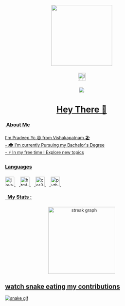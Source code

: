 <div align="center">
  <img height="200" width="200" src="https://img.freepik.com/free-vector/hand-drawn-nft-style-ape-illustration_23-2149622021.jpg" />
</div>

###
<a href="https://www.linkedin.com/in/pradeepyc">
<div align="center">
  <img src="https://img.shields.io/static/v1?message=LinkedIn&logo=linkedin&label=&color=0077B5&logoColor=white&labelColor=&style=for-the-badge" height="25" alt="linkedin logo"  />
</div>

###

<div align="center">
  <img src="https://visitor-badge.laobi.icu/badge?page_id=Pradeepyc23.Pradeepyc23&" /> 
</div>

###

<h1 align="center"> Hey There 👋 </h1>

###

<h3 align="left">‍ About Me </h3>

###

<p align="left">I'm Pradeep Yc 😄 from Vishakapatnam 🏖 <br>- 🎓 I'm currently Pursuing my Bachelor's Degree<br>- ⚡ In my free time I Explore new topics</p>

###

<h3 align="left"> Languages</h3>

###

<div align="left">
  <img src="https://cdn.jsdelivr.net/gh/devicons/devicon/icons/javascript/javascript-original.svg" height="30" alt="javascript logo"  />
  <img width="12" />
  <img src="https://cdn.jsdelivr.net/gh/devicons/devicon/icons/html5/html5-original.svg" height="30" alt="html5 logo"  />
  <img width="12" />
  <img src="https://cdn.jsdelivr.net/gh/devicons/devicon/icons/css3/css3-original.svg" height="30" alt="css3 logo"  />
  <img width="12" />
  <img src="https://cdn.jsdelivr.net/gh/devicons/devicon/icons/python/python-original.svg" height="30" alt="python logo"  />
  <img width="12" />
</div>

###

<h3 align="left">  My Stats :</h3>

###


<div align="center">
  <img src="https://streak-stats.demolab.com?user=Pradeepyc23&locale=en&mode=daily&theme=dark&hide_border=false&border_radius=5&order=3" height="220" alt="streak graph"  />
</div>

## watch snake eating my contributions
![snake gif](https://github.com/Pradeepyc23/Pradeepyc23/blob/output/github-contribution-grid-snake.svg)


